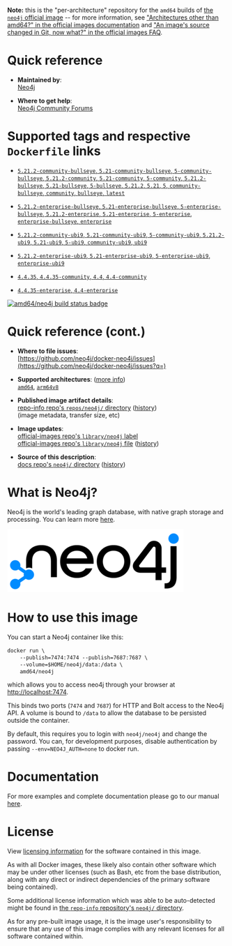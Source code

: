 <!--

********************************************************************************

WARNING:

    DO NOT EDIT "neo4j/README.md"

    IT IS AUTO-GENERATED

    (from the other files in "neo4j/" combined with a set of templates)

********************************************************************************

-->

**Note:** this is the "per-architecture" repository for the `amd64` builds of [the `neo4j` official image](https://hub.docker.com/_/neo4j) -- for more information, see ["Architectures other than amd64?" in the official images documentation](https://github.com/docker-library/official-images#architectures-other-than-amd64) and ["An image's source changed in Git, now what?" in the official images FAQ](https://github.com/docker-library/faq#an-images-source-changed-in-git-now-what).

# Quick reference

-	**Maintained by**:  
	[Neo4j](https://github.com/neo4j/docker-neo4j)

-	**Where to get help**:  
	[Neo4j Community Forums](https://community.neo4j.com)

# Supported tags and respective `Dockerfile` links

-	[`5.21.2-community-bullseye`, `5.21-community-bullseye`, `5-community-bullseye`, `5.21.2-community`, `5.21-community`, `5-community`, `5.21.2-bullseye`, `5.21-bullseye`, `5-bullseye`, `5.21.2`, `5.21`, `5`, `community-bullseye`, `community`, `bullseye`, `latest`](https://github.com/neo4j/docker-neo4j-publish/blob/ffbc64121d15ea1e1fa75115ab0d1dae0f729ffb/5.21.2/bullseye/community/Dockerfile)

-	[`5.21.2-enterprise-bullseye`, `5.21-enterprise-bullseye`, `5-enterprise-bullseye`, `5.21.2-enterprise`, `5.21-enterprise`, `5-enterprise`, `enterprise-bullseye`, `enterprise`](https://github.com/neo4j/docker-neo4j-publish/blob/ffbc64121d15ea1e1fa75115ab0d1dae0f729ffb/5.21.2/bullseye/enterprise/Dockerfile)

-	[`5.21.2-community-ubi9`, `5.21-community-ubi9`, `5-community-ubi9`, `5.21.2-ubi9`, `5.21-ubi9`, `5-ubi9`, `community-ubi9`, `ubi9`](https://github.com/neo4j/docker-neo4j-publish/blob/ffbc64121d15ea1e1fa75115ab0d1dae0f729ffb/5.21.2/ubi9/community/Dockerfile)

-	[`5.21.2-enterprise-ubi9`, `5.21-enterprise-ubi9`, `5-enterprise-ubi9`, `enterprise-ubi9`](https://github.com/neo4j/docker-neo4j-publish/blob/ffbc64121d15ea1e1fa75115ab0d1dae0f729ffb/5.21.2/ubi9/enterprise/Dockerfile)

-	[`4.4.35`, `4.4.35-community`, `4.4`, `4.4-community`](https://github.com/neo4j/docker-neo4j-publish/blob/62fed0e66f4f437924853a02aced6ffaf2b507cd/4.4.35/bullseye/community/Dockerfile)

-	[`4.4.35-enterprise`, `4.4-enterprise`](https://github.com/neo4j/docker-neo4j-publish/blob/62fed0e66f4f437924853a02aced6ffaf2b507cd/4.4.35/bullseye/enterprise/Dockerfile)

[![amd64/neo4j build status badge](https://img.shields.io/jenkins/s/https/doi-janky.infosiftr.net/job/multiarch/job/amd64/job/neo4j.svg?label=amd64/neo4j%20%20build%20job)](https://doi-janky.infosiftr.net/job/multiarch/job/amd64/job/neo4j/)

# Quick reference (cont.)

-	**Where to file issues**:  
	[https://github.com/neo4j/docker-neo4j/issues](https://github.com/neo4j/docker-neo4j/issues?q=)

-	**Supported architectures**: ([more info](https://github.com/docker-library/official-images#architectures-other-than-amd64))  
	[`amd64`](https://hub.docker.com/r/amd64/neo4j/), [`arm64v8`](https://hub.docker.com/r/arm64v8/neo4j/)

-	**Published image artifact details**:  
	[repo-info repo's `repos/neo4j/` directory](https://github.com/docker-library/repo-info/blob/master/repos/neo4j) ([history](https://github.com/docker-library/repo-info/commits/master/repos/neo4j))  
	(image metadata, transfer size, etc)

-	**Image updates**:  
	[official-images repo's `library/neo4j` label](https://github.com/docker-library/official-images/issues?q=label%3Alibrary%2Fneo4j)  
	[official-images repo's `library/neo4j` file](https://github.com/docker-library/official-images/blob/master/library/neo4j) ([history](https://github.com/docker-library/official-images/commits/master/library/neo4j))

-	**Source of this description**:  
	[docs repo's `neo4j/` directory](https://github.com/docker-library/docs/tree/master/neo4j) ([history](https://github.com/docker-library/docs/commits/master/neo4j))

# What is Neo4j?

Neo4j is the world's leading graph database, with native graph storage and processing. You can learn more [here](http://neo4j.com/developer).

![logo](https://raw.githubusercontent.com/docker-library/docs/56823e63d5b6dd7ddbb9d5d3c4a8947778055d8e/neo4j/logo.png)

# How to use this image

You can start a Neo4j container like this:

```console
docker run \
    --publish=7474:7474 --publish=7687:7687 \
    --volume=$HOME/neo4j/data:/data \
    amd64/neo4j
```

which allows you to access neo4j through your browser at [http://localhost:7474](http://localhost:7474).

This binds two ports (`7474` and `7687`) for HTTP and Bolt access to the Neo4j API. A volume is bound to `/data` to allow the database to be persisted outside the container.

By default, this requires you to login with `neo4j/neo4j` and change the password. You can, for development purposes, disable authentication by passing `--env=NEO4J_AUTH=none` to docker run.

# Documentation

For more examples and complete documentation please go to our manual [here](http://neo4j.com/docs/operations-manual/current/deployment/single-instance/docker/).

# License

View [licensing information](https://neo4j.com/licensing) for the software contained in this image.

As with all Docker images, these likely also contain other software which may be under other licenses (such as Bash, etc from the base distribution, along with any direct or indirect dependencies of the primary software being contained).

Some additional license information which was able to be auto-detected might be found in [the `repo-info` repository's `neo4j/` directory](https://github.com/docker-library/repo-info/tree/master/repos/neo4j).

As for any pre-built image usage, it is the image user's responsibility to ensure that any use of this image complies with any relevant licenses for all software contained within.
